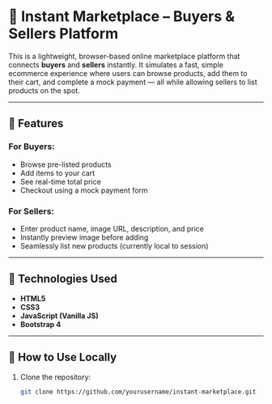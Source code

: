 # 🛒 Instant Marketplace – Buyers & Sellers Platform

This is a lightweight, browser-based online marketplace platform that connects **buyers** and **sellers** instantly. It simulates a fast, simple ecommerce experience where users can browse products, add them to their cart, and complete a mock payment — all while allowing sellers to list products on the spot.

---

## 🔧 Features

### For Buyers:
- Browse pre-listed products
- Add items to your cart
- See real-time total price
- Checkout using a mock payment form

### For Sellers:
- Enter product name, image URL, description, and price
- Instantly preview image before adding
- Seamlessly list new products (currently local to session)

---

## 🚀 Technologies Used
- **HTML5**
- **CSS3**
- **JavaScript (Vanilla JS)**
- **Bootstrap 4**

---

## 🧪 How to Use Locally

1. Clone the repository:
   ```bash
   git clone https://github.com/yourusername/instant-marketplace.git

